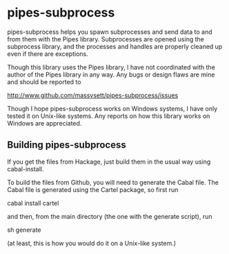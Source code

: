 # pipes-subprocess

pipes-subprocess helps you spawn subprocesses and send data to and
from them with the Pipes library.  Subprocesses are opened using the
subprocess library, and the processes and handles are properly cleaned
up even if there are exceptions.

Though this library uses the Pipes library, I have not coordinated
with the author of the Pipes library in any way.  Any bugs or design
flaws are mine and should be reported to

http://www.github.com/massysett/pipes-subprocess/issues

Though I hope pipes-subprocess works on Windows systems, I have only
tested it on Unix-like systems.  Any reports on how this library works
on Windows are appreciated.

## Building pipes-subprocess

If you get the files from Hackage, just build them in the usual way
using cabal-install.

To build the files from Github, you will need to generate the Cabal
file.  The Cabal file is generated using the Cartel package, so first
run

cabal install cartel

and then, from the main directory (the one with the generate script),
run

sh generate

(at least, this is how you would do it on a Unix-like system.)

